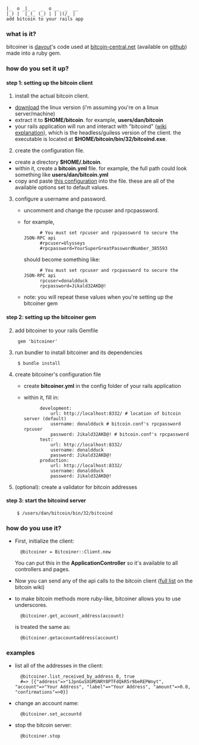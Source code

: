     |_  o _|_ _  _  o __  _  __
    |_) |  |_(_ (_) | | |(/_ | 
    add bitcoin to your rails app

### what is it? ###

bitcoiner is [davout](https://github.com/davout)'s code used at [bitcoin-central.net](https://bitcoin-central.net/) (available on [github](https://github.com/davout/bitcoin-central)) made into a ruby gem.

### how do you set it up? ###

#### step 1: setting up the bitcoin client ####

1. install the actual bitcoin client.
  - [download](http://www.bitcoin.org/) the linux version (i'm assuming you're on a linux server/machine)
  - extract it to __$HOME/bitcoin__. for example, __users/dan/bitcoin__
  - your rails application will run and interact with "bitcoind" ([wiki explanation](https://en.bitcoin.it/wiki/Bitcoind)), which is the headless/guiless version of the client. the executable is located at __$HOME/bitcoin/bin/32/bitcoind.exe__.
  
2. create the configuration file.
  - create a directory __$HOME/.bitcoin__.
  - within it, create a __bitcoin.yml__ file. for example, the full path could look something like __users/dan/bitcoin.yml__
  - copy and paste [this configuration](https://en.bitcoin.it/wiki/Running_Bitcoin#Sample_Bitcoin.conf) into the file. these are all of the available options set to default values.

3. configure a username and password.
    - uncomment and change the rpcuser and rpcpassword.
    - for example,

                # You must set rpcuser and rpcpassword to secure the JSON-RPC api
                #rpcuser=Ulysseys
                #rpcpassword=YourSuperGreatPasswordNumber_385593
    
        should become something like:
    
                # You must set rpcuser and rpcpassword to secure the JSON-RPC api
                rpcuser=donaldduck
                rpcpassword=Jikald32AKD@!
    - note: you will repeat these values when you're setting up the bitcoiner gem

#### step 2: setting up the bitcoiner gem ####

2. add bitcoiner to your rails Gemfile

        gem 'bitcoiner'
    
3. run bundler to install bitcoiner and its dependencies

        $ bundle install
    
4. create bitcoiner's configuration file
    - create __bitcoiner.yml__ in the config folder of your rails application
    - within it, fill in:
  
                development:
                    url: http://localhost:8332/ # location of bitcoin server (default)
                    username: donaldduck # bitcoin.conf's rpcpassword rpcuser
                    password: Jikald32AKD@! # bitcoin.conf's rpcpassword
                test:
                    url: http://localhost:8332/
                    username: donaldduck
                    password: Jikald32AKD@!
                production:
                    url: http://localhost:8332/
                    username: donaldduck
                    password: Jikald32AKD@!

5. (optional): create a validator for bitcoin addresses

#### step 3: start the bitcoind server

        $ /users/dan/bitcoin/bin/32/bitcoind
    
### how do you use it? ###

- First, initialize the client:

        @bitcoiner = Bitcoiner::Client.new
        
    You can put this in the __ApplicationController__ so it's available to all controllers and pages.
        
- Now you can send any of the api calls to the bitcoin client ([full list](https://en.bitcoin.it/wiki/Original_Bitcoin_client/API_calls_list) on the bitcoin wiki)

- to make bitcoin methods more ruby-like, bitcoiner allows you to use underscores. 

        @bitcoiner.get_account_address(account)
    
    is treated the same as:
        
        @bitcoiner.getaccountaddress(account)

### examples ###

- list all of the addresses in the client:

        @bitcoiner.list_received_by_address 0, true
        #=> [{"address"=>"1JpnGuSXGMSNRY8PTFdQkR5r9beREPWnyt", "account"=>"Your Address", "label"=>"Your Address", "amount"=>0.0, "confirmations"=>0}]
        
- change an account name:

        @bitcoiner.set_accountd
        
- stop the bitcoin server:

        @bitcoiner.stop




